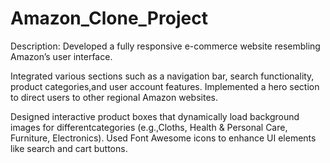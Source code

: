 # Amazon_Clone_Project
Description:
Developed a fully responsive e-commerce website resembling Amazon’s user interface.

Integrated various sections such as a navigation bar, search functionality, product categories,and user account features. Implemented a hero section to direct users to other regional Amazon websites.

Designed interactive product boxes that dynamically load background images for differentcategories (e.g.,Cloths, Health & Personal Care, Furniture, Electronics).
Used Font Awesome icons to enhance UI elements like search and cart buttons.
